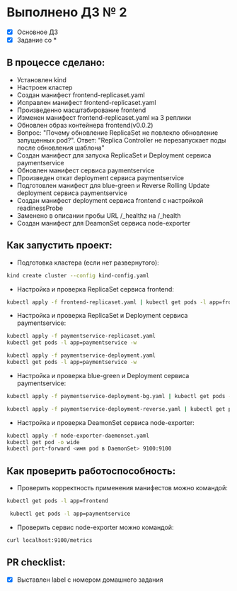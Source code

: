 # Выполнено ДЗ № 2

 - [x] Основное ДЗ
 - [x] Задание со *

## В процессе сделано:
 - Установлен kind
 - Настроен кластер
 - Создан манифест frontend-replicaset.yaml
 - Исправлен манифест frontend-replicaset.yaml
 - Произведенно масштабирование frontend 
 - Изменен манифест frontend-replicaset.yaml на 3 реплики
 - Обновлен образ контейнера frontend(v0.0.2)
 - Вопрос: "Почему обновление ReplicaSet не повлекло обновление
запущенных pod?". Ответ: "Replica Controller не перезапускает поды после обновления шаблона"
 - Создан манифест для запуска ReplicaSet и Deployment сервиса paymentservice
 - Обновлен манифест сервиса paymentservice
 - Произведен откат deployment сервиса paymentservice
 - Подготовлен манифест для blue-green и Reverse Rolling Update deployment сервиса paymentservice
 - Создан манифест deployment сервиса frontend с настройкой readinessProbe
 - Заменено в описании пробы URL /_healthz на /_health
 - Создан манифест для DeamonSet сервиса node-exporter

## Как запустить проект:
 - Подготовка кластера (если нет развернутого):
 ```bash
 kind create cluster --config kind-config.yaml
 ```
 - Настройка и проверка ReplicaSet сервиса frontend:
 ```bash
 kubectl apply -f frontend-replicaset.yaml | kubectl get pods -l app=frontend -w
 ```
 - Настройка и проверка ReplicaSet и Deployment сервиса paymentservice:
 ```bash
 kubectl apply -f paymentservice-replicaset.yaml
 kubectl get pods -l app=paymentservice -w

 kubectl apply -f paymentservice-deployment.yaml
 kubectl get pods -l app=paymentservice -w
 ```
  - Настройка и проверка blue-green и Deployment сервиса paymentservice:
 ```bash
 kubectl apply -f paymentservice-deployment-bg.yaml | kubectl get pods -l app=paymentservice -w

 kubectl apply -f paymentservice-deployment-reverse.yaml | kubectl get pods -l app=paymentservice -w
 ```
  - Настройка и проверка DeamonSet сервиса node-exporter:
 ```bash
 kubectl apply -f node-exporter-daemonset.yaml
 kubectl get pod -o wide
 kubectl port-forward <имя pod в DaemonSet> 9100:9100
 ```

## Как проверить работоспособность:
 - Проверить корректность применения манифестов можно командой:
 ```bash
 kubectl get pods -l app=frontend
 ```
```bash
 kubectl get pods -l app=paymentservice
 ```
 - Проверить сервис node-exporter можно командой:
 ```bash
 curl localhost:9100/metrics
 ```

## PR checklist:
 - [x] Выставлен label с номером домашнего задания

 